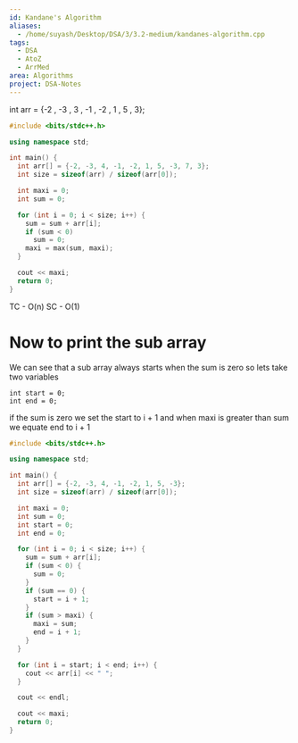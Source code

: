 ```yaml
---
id: Kandane's Algorithm
aliases:
  - /home/suyash/Desktop/DSA/3/3.2-medium/kandanes-algorithm.cpp
tags:
  - DSA
  - AtoZ
  - ArrMed
area: Algorithms
project: DSA-Notes
---
```


int arr = {-2 , -3 , 3 , -1 , -2 , 1 , 5 , 3};

```cpp
#include <bits/stdc++.h>

using namespace std;

int main() {
  int arr[] = {-2, -3, 4, -1, -2, 1, 5, -3, 7, 3};
  int size = sizeof(arr) / sizeof(arr[0]);

  int maxi = 0;
  int sum = 0;

  for (int i = 0; i < size; i++) {
    sum = sum + arr[i];
    if (sum < 0)
      sum = 0;
    maxi = max(sum, maxi);
  }

  cout << maxi;
  return 0;
}
```

TC - O(n)
SC - O(1)

# Now to print the sub array

We can see that a sub array always starts when the sum is zero so lets take two variables

```
int start = 0;
int end = 0;
```

if the sum is zero we set the start to i + 1 and when maxi is greater than sum we equate end to i + 1

```cpp
#include <bits/stdc++.h>

using namespace std;

int main() {
  int arr[] = {-2, -3, 4, -1, -2, 1, 5, -3};
  int size = sizeof(arr) / sizeof(arr[0]);

  int maxi = 0;
  int sum = 0;
  int start = 0;
  int end = 0;

  for (int i = 0; i < size; i++) {
    sum = sum + arr[i];
    if (sum < 0) {
      sum = 0;
    }
    if (sum == 0) {
      start = i + 1;
    }
    if (sum > maxi) {
      maxi = sum;
      end = i + 1;
    }
  }

  for (int i = start; i < end; i++) {
    cout << arr[i] << " ";
  }

  cout << endl;

  cout << maxi;
  return 0;
}

```

